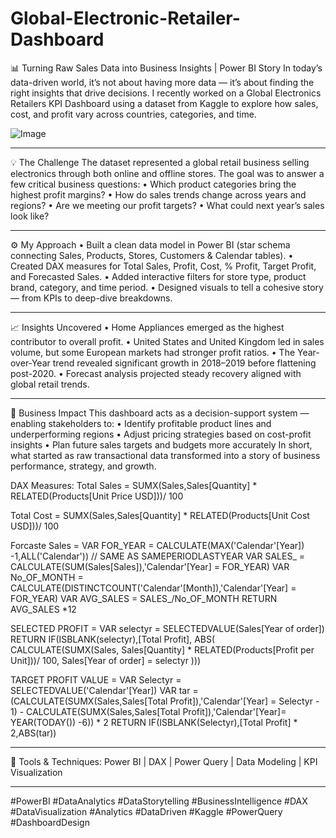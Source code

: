 # Global-Electronic-Retailer-Dashboard
📊 Turning Raw Sales Data into Business Insights | Power BI Story
In today’s data-driven world, it’s not about having more data — it’s about finding the right insights that drive decisions.
I recently worked on a Global Electronics Retailers KPI Dashboard using a dataset from Kaggle to explore how sales, cost, and profit vary across countries, categories, and time.

![Image](https://github.com/user-attachments/assets/a39bddf6-01f2-4ead-b6a0-f5cf76560ddc)
________________________________________
💡 The Challenge
The dataset represented a global retail business selling electronics through both online and offline stores.
The goal was to answer a few critical business questions:
•	Which product categories bring the highest profit margins?
•	How do sales trends change across years and regions?
•	Are we meeting our profit targets?
•	What could next year’s sales look like?
________________________________________
⚙️ My Approach
•	Built a clean data model in Power BI (star schema connecting Sales, Products, Stores, Customers & Calendar tables).
•	Created DAX measures for Total Sales, Profit, Cost, % Profit, Target Profit, and Forecasted Sales.
•	Added interactive filters for store type, product brand, category, and time period.
•	Designed visuals to tell a cohesive story — from KPIs to deep-dive breakdowns.
________________________________________
📈 Insights Uncovered
•	Home Appliances emerged as the highest contributor to overall profit.
•	United States and United Kingdom led in sales volume, but some European markets had stronger profit ratios.
•	The Year-over-Year trend revealed significant growth in 2018–2019 before flattening post-2020.
•	Forecast analysis projected steady recovery aligned with global retail trends.
________________________________________
🎯 Business Impact
This dashboard acts as a decision-support system — enabling stakeholders to:
•	Identify profitable product lines and underperforming regions
•	Adjust pricing strategies based on cost-profit insights
•	Plan future sales targets and budgets more accurately
In short, what started as raw transactional data transformed into a story of business performance, strategy, and growth.

DAX Measures: 
Total Sales =  SUMX(Sales,Sales[Quantity] * RELATED(Products[Unit Price USD]))/ 100

Total Cost = SUMX(Sales,Sales[Quantity] * RELATED(Products[Unit Cost USD]))/ 100

Forcaste Sales = 
VAR FOR_YEAR = CALCULATE(MAX('Calendar'[Year]) -1,ALL('Calendar')) // SAME AS SAMEPERIODLASTYEAR
VAR SALES_ = CALCULATE(SUM(Sales[Sales]),'Calendar'[Year] = FOR_YEAR)
VAR No_OF_MONTH = CALCULATE(DISTINCTCOUNT('Calendar'[Month]),'Calendar'[Year] = FOR_YEAR)
VAR AVG_SALES = SALES_/No_OF_MONTH
RETURN AVG_SALES *12

SELECTED PROFIT = 
VAR selectyr = SELECTEDVALUE(Sales[Year of order])
RETURN
IF(ISBLANK(selectyr),[Total Profit],
ABS(
CALCULATE(SUMX(Sales, Sales[Quantity] * RELATED(Products[Profit per Unit]))/ 100, Sales[Year of order] = selectyr )))


TARGET PROFIT VALUE = 
VAR Selectyr = SELECTEDVALUE('Calendar'[Year])
VAR tar =
(CALCULATE(SUMX(Sales,Sales[Total Profit]),'Calendar'[Year] = Selectyr - 1) - CALCULATE(SUMX(Sales,Sales[Total Profit]),'Calendar'[Year]= YEAR(TODAY()) -6)) * 2
RETURN 
IF(ISBLANK(Selectyr),[Total Profit] * 2,ABS(tar))


________________________________________
🧠 Tools & Techniques:
Power BI | DAX | Power Query | Data Modeling | KPI Visualization
________________________________________

#PowerBI #DataAnalytics #DataStorytelling #BusinessIntelligence #DAX #DataVisualization #Analytics #DataDriven #Kaggle #PowerQuery #DashboardDesign


